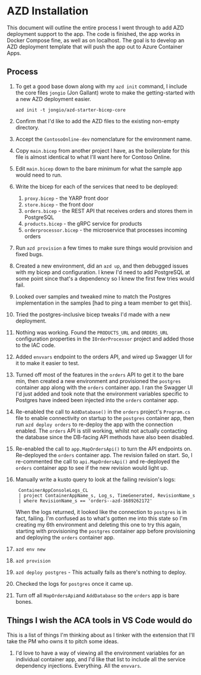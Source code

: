 # AZD Installation

This document will outline the entire process I went through to add AZD deployment support to the app. The code is finished, the app works in Docker Compose fine, as well as on localhost. The goal is to develop an AZD deployment template that will push the app out to Azure Container Apps.

## Process

1. To get a good base down along with my `azd init` command, I include the core files `jongio` (Jon Gallant) wrote to make the getting-started with a new AZD deployment easier.

    ```
    azd init -t jongio/azd-starter-bicep-core
    ```

1. Confirm that I'd like to add the AZD files to the existing non-empty directory. 

1. Accept the `ContosoOnline-dev` nomenclature for the environment name. 

1. Copy `main.bicep` from another project I have, as the boilerplate for this file is almost identical to what I'll want here for Contoso Online. 

1. Edit `main.bicep` down to the bare minimum for what the sample app would need to run. 

1. Write the bicep for each of the services that need to be deployed:

    1. `proxy.bicep` - the YARP front door
    1. `store.bicep` - the front door
    1. `orders.bicep` - the REST API that receives orders and stores them in PostgreSQL
    1. `products.bicep` - the gRPC service for products
    1. `orderprocessor.bicep` - the microservice that processes incoming orders

1. Run `azd provision` a few times to make sure things would provision and fixed bugs. 

1. Created a new environment, did an `azd up`, and then debugged issues with my bicep and configuration. I knew I'd need to add PostgreSQL at some point since that's a dependency so I knew the first few tries would fail. 

1. Looked over samples and tweaked mine to match the Postgres implementation in the samples [had to ping a team member to get this]. 

1. Tried the postgres-inclusive bicep tweaks I'd made with a new deployment. 

1. Nothing was working. Found the `PRODUCTS_URL` and `ORDERS_URL` configuration properties in the `IOrderProcessor` project and added those to the IAC code. 

1. Added `envvars` endpoint to the orders API, and wired up Swagger UI for it to make it easier to test. 

1. Turned off most of the features in the `orders` API to get it to the bare min, then created a new environment and provisioned the `postgres` container app along with the `orders` container app. I ran the Swagger UI I'd just added and took note that the environment variables specific to Postgres have indeed been injected into the `orders` container app. 

1. Re-enabled the call to `AddDatabase()` in the `orders` project's `Program.cs` file to enable connectivity on startup to the `postgres` container app, then run `azd deploy orders` to re-deploy the app with the connection enabled. The `orders` API is still working, whilst not actually contacting the database since the DB-facing API methods have also been disabled. 

1. Re-enabled the call to `app.MapOrdersApi()` to turn the API endpoints on. Re-deployed the `orders` container app. The revision failed on start. So, I re-commented the call to `api.MapOrdersApi()` and re-deployed the `orders` container app to see if the new revision would light up. 

1. Manually write a kusto query to look at the failing revision's logs:

        ContainerAppConsoleLogs_CL 
        | project ContainerAppName_s, Log_s, TimeGenerated, RevisionName_s
        | where RevisionName_s == 'orders--azd-1689262172'

    When the logs returned, it looked like the connection to `postgres` is in fact, failing. I'm confused as to what's gotten me into this state so I'm creating my 6th environment and deleting this one to try this again, starting with provisioning the `postgres` container app before provisioning and deploying the `orders` container app. 

1. `azd env new`
1. `azd provision`
1. `azd deploy postgres` - This actually fails as there's nothing to deploy. 
1. Checked the logs for `postgres` once it came up. 
1. Turn off all `MapOrdersApi`and `AddDatabase` so the `orders` app is bare bones. 



## Things I wish the ACA tools in VS Code would do

This is a list of things I'm thinking about as I tinker with the extension that I'll take the PM who owns it to pitch some ideas. 

1. I'd love to have a way of viewing all the environment variables for an individual container app, and I'd like that list to include all the service dependency injections. Everything. All the `envvars`. 
